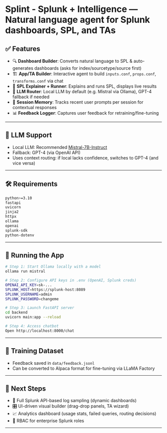 # Splint - Splunk + Intelligence — Natural language agent for Splunk dashboards, SPL, and TAs

## ✅ Features
- 🔍 **Dashboard Builder**: Converts natural language to SPL & auto-generates dashboards (asks for index/sourcetype/source first)
- 🏗️ **App/TA Builder**: Interactive agent to build `inputs.conf`, `props.conf`, `transforms.conf` via chat
- 🧠 **SPL Explainer + Runner**: Explains and runs SPL, displays live results
- 🧩 **LLM Router**: Local LLM by default (e.g. Mistral via Ollama), GPT-4 fallback if needed
- 🧠 **Session Memory**: Tracks recent user prompts per session for contextual responses
- 📊 **Feedback Logger**: Captures user feedback for retraining/fine-tuning

---

## 🧠 LLM Support
- Local LLM: Recommended [Mistral-7B-Instruct](https://ollama.com/library/mistral)
- Fallback: GPT-4 (via OpenAI API)
- Uses context routing: if local lacks confidence, switches to GPT-4 (and vice versa)

---

## 🛠️ Requirements
```bash
python>=3.10
fastapi
uvicorn
jinja2
httpx
ollama
openai
splunk-sdk
python-dotenv
```

---

## 🚀 Running the App
```bash
# Step 1: Start Ollama locally with a model
ollama run mistral

# Step 2: Configure API keys in .env (OpenAI, Splunk creds)
OPENAI_API_KEY=sk-...
SPLUNK_HOST=https://splunk-host:8089
SPLUNK_USERNAME=admin
SPLUNK_PASSWORD=changeme

# Step 3: Launch FastAPI server
cd backend
uvicorn main:app --reload

# Step 4: Access chatbot
Open http://localhost:8000/chat
```

---

## 🔁 Training Dataset
- Feedback saved in `data/feedback.jsonl`
- Can be converted to Alpaca format for fine-tuning via LLaMA Factory

---

## 📌 Next Steps
- 🔧 Full Splunk API-based log sampling (dynamic dashboards)
- 🎛️ UI-driven visual builder (drag-drop panels, TA wizard)
- 📈 Analytics dashboard (usage stats, failed queries, routing decisions)
- 🔐 RBAC for enterprise Splunk roles

---
